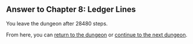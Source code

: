 ## Answer to Chapter 8: Ledger Lines

You leave the dungeon after 28480 steps.

From here, you can [return to the dungeon](../../../chapters/08/ledger-lines.md) or [continue to the next dungeon](../../../chapters/09/a-grain-of-truth.md).
